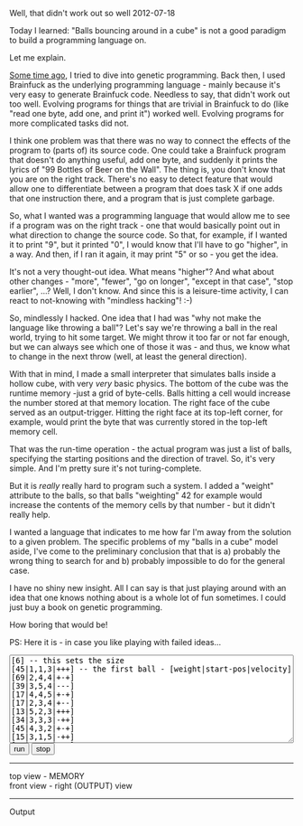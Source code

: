 Well, that didn't work out so well
2012-07-18

Today I learned: "Balls bouncing around in a cube" is not a good
paradigm to build a programming language on.

Let me explain.

<a href="http://blog.r-wos.org/2011/artificial-stupidity">
Some time ago</a>, I tried to dive into genetic programming. Back then,
I used Brainfuck as the underlying programming language - mainly because
it's very easy to generate Brainfuck code. Needless to say, that didn't
work out too well. Evolving programs for things that are trivial in
Brainfuck to do (like "read one byte, add one, and print it")
worked well. Evolving programs for more complicated tasks did not.

I think one problem was that there was no way to connect the effects of
the program to (parts of) its source code. One could take a Brainfuck
program that doesn't do anything useful, add one byte, and suddenly it
prints the lyrics of "99 Bottles of Beer on the Wall". The thing is,
you don't know that you are on the right track. There's no easy to
detect feature that would allow one to differentiate between a program that
does task X if one adds that one instruction there, and a program that is
just complete garbage.

So, what I wanted was a programming language that would allow me to see
if a program was on the right track - one that would basically point out
in what direction to change the source code. So that, for example, if I
wanted it to print "9", but it printed "0", I would know that I'll have
to go "higher", in a way. And then, if I ran it again, it may print "5" or
so - you get the idea.

It's not a very thought-out idea. What means "higher"? And what about other
changes - "more", "fewer", "go on longer", "except in that case", "stop
earlier", ...? Well, I don't know. And since this is a leisure-time activity,
I can react to not-knowing with "mindless hacking"! :-)

So, mindlessly I hacked. One idea that I had was "why not make the language like
throwing a ball"? Let's say we're throwing a ball in the real world, trying
to hit some target. We might throw it too far or not far enough, but we can
always see which one of those it was - and thus, we know what to change in
the next throw (well, at least the general direction).

With that in mind, I made a small interpreter that simulates balls inside a
hollow cube, with very *very* basic physics. The bottom of the cube was the
runtime memory -just a grid of byte-cells. Balls hitting a cell would
increase the number stored at that memory location. The right face of the
cube served as an output-trigger. Hitting the right face at its top-left
corner, for example, would print the byte that was currently stored in the
top-left memory cell.

That was the run-time operation - the actual program was just a list of
balls, specifying the starting positions and the direction of travel.
So, it's very simple. And I'm pretty sure it's not turing-complete.

But it is *really* really hard to program such a system. I added a "weight"
attribute to the balls, so that balls "weighting" 42 for example would
increase the contents of the memory cells by that number - but it didn't
really help.

I wanted a language that indicates to me how far I'm away from the solution
to a given problem. The specific problems of my "balls in a cube" model aside,
I've come to the preliminary conclusion that that is a) probably the wrong
thing to search for and b) probably impossible to do for the general case.

I have no shiny new insight. All I can say is that just playing
around with an idea that one knows nothing about is a whole lot of fun sometimes. I could just buy a book on genetic programming.

How boring that would be!

PS: Here it is - in case you like playing with failed ideas...

<textarea id="input" style="width:100%" rows="10">
[6] -- this sets the size
[45|1,1,3|+++] -- the first ball - [weight|start-pos|velocity]
[69|2,4,4|+-+]
[39|3,5,4|---]
[17|4,4,5|+-+]
[17|2,3,4|+--]
[13|5,2,3|+++]
[34|3,3,3|-++]
[45|4,3,2|+-+]
[15|3,1,5|-++]
[36|2,2,3|++-]
[22|4,4,2|+-+]
[39|3,4,3|-++]
[25|3,2,2|+-+]
</textarea>
<br>
<input type="button" value="run" onclick="run()">
<input type="button" value="stop" onclick="stop()">
<hr>
<canvas id="top_view" width="160" height="160"></canvas>
<canvas id="top_view_memory" width="160" height="160"></canvas>
top view - MEMORY
<br>
<canvas id="front_view" width="160" height="160"></canvas>
<canvas id="output_view" width="160" height="160"></canvas>
front view - right (OUTPUT) view
<hr>
Output<br>
<b><big id="output"></big></b>
<script>
    function el(id) {return document.getElementById(id);}
    var top_view = el('top_view');
    var top_view_memory = el('top_view_memory');
    var front_view = el('front_view');
    var output_view = el('output_view');
    var GAME_INTERVAL;

    function parse(src) {

        var size = 32;
        var balls = [];

        var statements = src.split(/[\[\]]/);
        for (var i = 0; i < statements.length; i++) {
            var stmt = statements[i];
            if (stmt.length < 1)
                continue;
            var parts = stmt.split('|');
            var tmp;
            switch (parts.length) {
            case 1: // size statement
                tmp = parseInt(parts[0]);
                if (! isNaN(tmp))
                    size = parseInt(parts[0]);
                break;
            case 3: // ball with infinite time-to-live
            case 4: // ball with non-infinite time-to-live
                tmp = parse_ball(parts);
                if (tmp)
                    balls.push(tmp);
                break;
            }
        }
        return {'size': size,
                'balls': balls};
    }

    function parse_ball(parts) {
        var weigth;
        var position = [];
        var velocity = [];
        var ttl;
        // weight
        weight = parseInt(parts[0]);
        if (isNaN(weight))
            return false;
        // position
        position_parts = parts[1].split(',');
        if (position_parts.length != 3)
            return false;
        for (var i = 0; i < 3; i++) {
            position[i] = parseInt(position_parts[i]);
            if (isNaN(position[i]))
                return false;
        }
        // velocity
        velocity_parts = parts[2];
        if (velocity_parts.length != 3)
            return false;
        for (var i = 0; i < 3; i++) {
            switch (velocity_parts[i]) {
            case '+': velocity[i] = 1;  break;
            case '-': velocity[i] = -1; break;
            case '0': velocity[i] = 0;  break;
            default: return false;
            }
        }
        // time to live
        if (parts.length == 4) {
            ttl = parseInt(parts[3]);
            if (isNaN(ttl))
                return false;
        } else {
            ttl = Infinity;
        }
        return {'weight':   weight,
                'position': position,
                'velocity': velocity,
                'ttl':      ttl};
    }

    var SIZE = 32;
    var balls = [];
    var memory = [];

    function run() {

        var src = el('input').value;
        var prog = parse(src);
        SIZE = prog.size;
        balls = prog.balls;

        // init memory
        for (var i = 0; i < SIZE*SIZE; i++) {
            memory[i] = 0;
        }
        // game loop
        GAME_INTERVAL = setInterval(function() {
            // ball "physics"
            for (var i in balls) {
                advance_ball(balls[i]);
                ball_hit_test(balls[i]);
                // TODO: ball-ball hit test (??)
                // (balls "occupy" the subcube, others can check that)
            }
            // draw
            draw_memory(memory);
            clear_views();
            for (var i in balls) {
                draw_ball(balls[i]);
            }
        }, 1);
    }

    function stop() {
        clearInterval(GAME_INTERVAL);
        el('output').innerHTML = '';
        clear_views();
        // clear memory
        for (var i = 0; i < SIZE*SIZE; i++) {
            memory[i] = 0;
        }
        draw_memory(memory);
    }


    function advance_ball(b) {
        b.position[0] += b.velocity[0];
        b.position[1] += b.velocity[1];
        b.position[2] += b.velocity[2];
    }

    function ball_hit_test(b) {
        // x walls
        if (b.position[0] == 0) {
            // bottom face - MEMORY
            b.velocity[0] *= -1;
            var mem_x = b.position[1];
            var mem_y = b.position[2];
            var mem_off = mem_y*SIZE + mem_x;
            memory[mem_off] += b.weight;
            // XXX ADD TO SPEC  - max ball weight 255 - min -255
            if (memory[mem_off] > 255) memory[mem_off] -= 255;
            if (memory[mem_off] < 0)   memory[mem_off] += 255;
        }
        if (b.position[0] == SIZE-1) {
            // top face - nothing
            b.velocity[0] *= -1;
        }

        // y walls
        if (b.position[1] == 0) {
            // left face - INPUT
            b.velocity[1] *= -1;
            // XXX TODO
        }
        if (b.position[1] == SIZE-1) {
            // right face - OUTPUT
            b.velocity[1] *= -1;
            var out_x = b.position[2];
            var out_y = b.position[0];
            var mem_off = out_y*SIZE + out_x;
            output(memory[mem_off]);
        }

        // z walls
        if (b.position[2] == 0) {
            // back face - nothing
            b.velocity[2] *= -1;
        }
        if (b.position[2] == SIZE-1) {
            // front face - nothing
            b.velocity[2] *= -1;
        }
    }

    function output(ch) {
        el('output').innerHTML += String.fromCharCode(ch);
    }

    function draw_memory(memory) {
        for (var x = 0; x < SIZE; x++) {
            for (var y = 0; y < SIZE; y++) {
                var color = rgb(memory[y*SIZE + x], 0, 0);
                fill_subcube(top_view, x, y, color);
                fill_subcube(top_view_memory, x, y, color);
            }
        }
    }

    function clear_views() {
        views = [
            el('top_view'),
            el('front_view'),
            el('output_view')
        ];
        for (i in views) {
            var context = views[i].getContext('2d');
            context.fillStyle = "#000";
            context.fillRect(0, 0, views[i].width, views[i].height);
        }
    }

    function draw_ball(b) {

        var color = rgb(0, (SIZE/255)*b.position[0]*255, 0);
        fill_subcube(top_view, b.position[1],
                               b.position[2],
                               color);

        color = rgb(0, (SIZE/255)*b.position[2]*255, 0);
        fill_subcube(front_view, b.position[1],
                                 b.position[0],
                                 color);

        color = rgb(0, (SIZE/255)*b.position[1]*255, 0);
        fill_subcube(output_view, b.position[2],
                                  b.position[0],
                                  color);
    }

    function rgb(r, g, b) {
        return '#' + byte_hex(r) + byte_hex(g) + byte_hex(b);
    }

    function byte_hex(x) {
        x = Math.round(x);
        if (x < 0) x = 0;
        if (x > 255) x = 255;
        var hex = x.toString(16);
        if (hex.length < 2) hex = '0' + hex;
        return hex;
    }

    function fill_subcube(canvas, x, y, color) {
        var context = canvas.getContext('2d');
        var step = canvas.width / SIZE;
        context.fillStyle = color;
        var startx = x * step;
        var starty = y * step;
        context.fillRect(startx, starty, step, step);
    }
</script>
